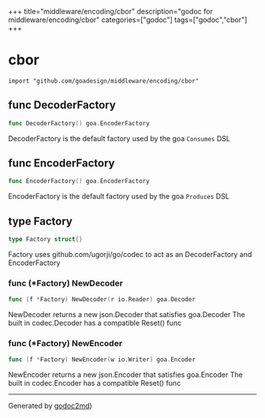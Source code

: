 +++
title="middleware/encoding/cbor"
description="godoc for middleware/encoding/cbor"
categories=["godoc"]
tags=["godoc","cbor"]
+++

# cbor
    import "github.com/goadesign/middleware/encoding/cbor"






## func DecoderFactory
``` go
func DecoderFactory() goa.EncoderFactory
```
DecoderFactory is the default factory used by the goa `Consumes` DSL


## func EncoderFactory
``` go
func EncoderFactory() goa.EncoderFactory
```
EncoderFactory is the default factory used by the goa `Produces` DSL



## type Factory
``` go
type Factory struct{}
```
Factory uses github.com/ugorji/go/codec to act as an DecoderFactory and EncoderFactory











### func (\*Factory) NewDecoder
``` go
func (f *Factory) NewDecoder(r io.Reader) goa.Decoder
```
NewDecoder returns a new json.Decoder that satisfies goa.Decoder
The built in codec.Decoder has a compatible Reset() func



### func (\*Factory) NewEncoder
``` go
func (f *Factory) NewEncoder(w io.Writer) goa.Encoder
```
NewEncoder returns a new json.Encoder that satisfies goa.Encoder
The built in codec.Encoder has a compatible Reset() func









- - -
Generated by [godoc2md](http://godoc.org/github.com/davecheney/godoc2md))
